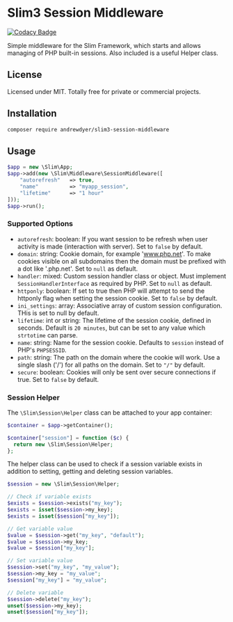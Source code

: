 # Slim3 Session Middleware

[![Codacy Badge](https://api.codacy.com/project/badge/Grade/66698967b6ec44949eb30795f09a435e)](https://www.codacy.com/app/andrewdyer/slim3-session-middleware?utm_source=github.com&amp;utm_medium=referral&amp;utm_content=andrewdyer/slim3-session-middleware&amp;utm_campaign=Badge_Grade)

Simple middleware for the Slim Framework, which starts and allows managing of PHP built-in sessions. Also included is a useful Helper class.

## License

Licensed under MIT. Totally free for private or commercial projects.

## Installation

```bash
composer require andrewdyer/slim3-session-middleware
```

## Usage

```php
$app = new \Slim\App;
$app->add(new \Slim\Middleware\SessionMiddleware([
    "autorefresh"   => true,
    "name"          => "myapp_session",
    "lifetime"      => "1 hour" 
]));
$app->run();
```

### Supported Options

* `autorefresh`: boolean: If you want session to be refresh when user activity is made (interaction with server). Set to `false` by default.
* `domain`: string: Cookie domain, for example 'www.php.net'. To make cookies visible on  all subdomains then the domain must be prefixed with a dot like '.php.net'. Set to `null` as default.
* `handler`: mixed: Custom session handler class or object. Must implement `SessionHandlerInterface` as required by PHP. Set to `null` as default.
* `httponly`: boolean: If set to true then PHP will attempt to send the httponly flag when setting the session cookie. Set to `false` by default.
* `ini_settings`: array: Associative array of custom session configuration. THis is set to null by default.
* `lifetime`: int or string: The lifetime of the session cookie, defined in seconds. Default is `20 minutes`, but can be set to any value which `strtotime` can parse.
* `name`: string: Name for the session cookie. Defaults to `session` instead of PHP's `PHPSESSID`.
* `path`: string: The path on the domain where the cookie will work. Use a single slash ('/') for all paths on the domain. Set to `"/"` by default.
* `secure`: boolean: Cookies will only be sent over secure connections if true.  Set to `false` by default.

### Session Helper

The `\Slim\Session\Helper` class can be attached to your app container:

```php
$container = $app->getContainer();

$container["session"] = function ($c) {
  return new \Slim\Session\Helper;
};
```

The helper class can be used to check if a session variable exists in addition to setting, getting and deleting session variables.

```php
$session = new \Slim\Session\Helper;

// Check if variable exists
$exists = $session->exists("my_key");
$exists = isset($session->my_key);
$exists = isset($session["my_key"]);

// Get variable value
$value = $session->get("my_key", "default");
$value = $session->my_key;
$value = $session["my_key"];

// Set variable value
$session->set("my_key", "my_value");
$session->my_key = "my_value";
$session["my_key"] = "my_value";

// Delete variable
$session->delete("my_key");
unset($session->my_key);
unset($session["my_key"]);
```